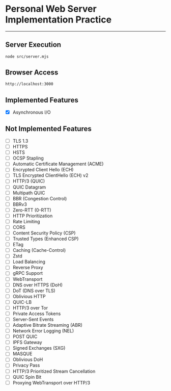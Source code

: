 # Personal Web Server Implementation Practice

---

## Server Execution

```sh
node src/server.mjs
```

## Browser Access

```sh
http://localhost:3000
```

## Implemented Features

- [x] Asynchronous I/O

## Not Implemented Features

- [ ] TLS 1.3
- [ ] HTTPS
- [ ] HSTS
- [ ] OCSP Stapling
- [ ] Automatic Certificate Management (ACME)
- [ ] Encrypted Client Hello (ECH)
- [ ] TLS Encrypted ClientHello (ECH) v2
- [ ] HTTP/3 (QUIC)
- [ ] QUIC Datagram
- [ ] Multipath QUIC
- [ ] BBR (Congestion Control)
- [ ] BBRv3
- [ ] Zero-RTT (0-RTT)
- [ ] HTTP Prioritization
- [ ] Rate Limiting
- [ ] CORS
- [ ] Content Security Policy (CSP)
- [ ] Trusted Types (Enhanced CSP)
- [ ] ETag
- [ ] Caching (Cache-Control)
- [ ] Zstd
- [ ] Load Balancing
- [ ] Reverse Proxy
- [ ] gRPC Support
- [ ] WebTransport
- [ ] DNS over HTTPS (DoH)
- [ ] DoT (DNS over TLS)
- [ ] Oblivious HTTP
- [ ] QUIC-LB
- [ ] HTTP/3 over Tor
- [ ] Private Access Tokens
- [ ] Server-Sent Events
- [ ] Adaptive Bitrate Streaming (ABR)
- [ ] Network Error Logging (NEL)
- [ ] POST QUIC
- [ ] IPFS Gateway
- [ ] Signed Exchanges (SXG)
- [ ] MASQUE
- [ ] Oblivious DoH
- [ ] Privacy Pass
- [ ] HTTP/3 Prioritized Stream Cancellation
- [ ] QUIC Spin Bit
- [ ] Proxying WebTransport over HTTP/3
